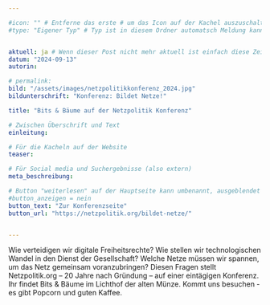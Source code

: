 ```yaml
---

#icon: "" # Entferne das erste # um das Icon auf der Kachel auszuschalten
#type: "Eigener Typ" # Typ ist in diesem Ordner automatsch Meldung kann aber hier überschrieben werden z.B. mit "Veröffentlichung" - der Typ erscheint in der Kachel über der Überschrift


aktuell: ja # Wenn dieser Post nicht mehr aktuell ist einfach diese Zeile mit # am Anfang der Zeile auskommentieren
datum: "2024-09-13"
autorin: 

# permalink:
bild: "/assets/images/netzpolitikkonferenz_2024.jpg"
bildunterschrift: "Konferenz: Bildet Netze!"

title: "Bits & Bäume auf der Netzpolitik Konferenz"

# Zwischen Überschrift und Text
einleitung: 

# Für die Kacheln auf der Website
teaser: 

# Für Social media und Suchergebnisse (also extern)
meta_beschreibung: 

# Button "weiterlesen" auf der Hauptseite kann umbenannt, ausgeblendet und zu anderer z.B. Externer URL zeigen
#button_anzeigen = nein 
button_text: "Zur Konferenzseite"
button_url: "https://netzpolitik.org/bildet-netze/"


---
```

Wie verteidigen wir digitale Freiheitsrechte? Wie stellen wir technologischen Wandel in den Dienst der Gesellschaft? Welche Netze müssen wir spannen, um das Netz gemeinsam voranzubringen? Diesen Fragen stellt Netzpolitik.org – 20 Jahre nach Gründung – auf einer eintägigen Konferenz.
Ihr findet Bits & Bäume im Lichthof der alten Münze. Kommt uns besuchen - es gibt Popcorn und guten Kaffee.
